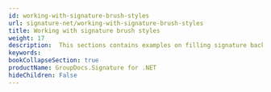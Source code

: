 ```yaml
---
id: working-with-signature-brush-styles
url: signature-net/working-with-signature-brush-styles
title: Working with signature brush styles
weight: 17
description:  This sections contains examples on filling signature background with different brush styles
keywords: 
bookCollapseSection: true
productName: GroupDocs.Signature for .NET
hideChildren: False
---
```

